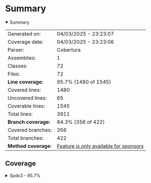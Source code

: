 # Summary
<details open><summary>Summary</summary>

|||
|:---|:---|
| Generated on: | 04/03/2025 - 23:23:07 |
| Coverage date: | 04/03/2025 - 23:23:06 |
| Parser: | Cobertura |
| Assemblies: | 1 |
| Classes: | 72 |
| Files: | 72 |
| **Line coverage:** | 95.7% (1480 of 1545) |
| Covered lines: | 1480 |
| Uncovered lines: | 65 |
| Coverable lines: | 1545 |
| Total lines: | 3911 |
| **Branch coverage:** | 84.3% (356 of 422) |
| Covered branches: | 356 |
| Total branches: | 422 |
| **Method coverage:** | [Feature is only available for sponsors](https://reportgenerator.io/pro) |

</details>

## Coverage
<details><summary>Spdx3 - 95.7%</summary>

|**Name**|**Line**|**Branch**|
|:---|---:|---:|
|**Spdx3**|**95.7%**|**84.3%**|
|Spdx3.Exceptions.Spdx3Exception|100%||
|Spdx3.Exceptions.Spdx3SerializationException|100%||
|Spdx3.Exceptions.Spdx3ValidationException|100%||
|Spdx3.Model.AI.Classes.AiPackage|100%||
|Spdx3.Model.AI.Classes.EnergyConsumption|100%||
|Spdx3.Model.AI.Classes.EnergyConsumptionDescription|100%||
|Spdx3.Model.BaseModelClass|100%|100%|
|Spdx3.Model.Build.Classes.Build|100%||
|Spdx3.Model.Core.Classes.Agent|100%||
|Spdx3.Model.Core.Classes.Annotation|100%||
|Spdx3.Model.Core.Classes.Artifact|100%||
|Spdx3.Model.Core.Classes.Bom|100%||
|Spdx3.Model.Core.Classes.Bundle|100%||
|Spdx3.Model.Core.Classes.CreationInfo|100%||
|Spdx3.Model.Core.Classes.DictionaryEntry|100%||
|Spdx3.Model.Core.Classes.Element|100%||
|Spdx3.Model.Core.Classes.ElementCollection|100%||
|Spdx3.Model.Core.Classes.ExternalIdentifier|100%||
|Spdx3.Model.Core.Classes.ExternalMap|100%||
|Spdx3.Model.Core.Classes.ExternalRef|100%||
|Spdx3.Model.Core.Classes.Hash|100%||
|Spdx3.Model.Core.Classes.IndividualElement|100%||
|Spdx3.Model.Core.Classes.IntegrityMethod|100%||
|Spdx3.Model.Core.Classes.LifecycleScopedRelationship|100%||
|Spdx3.Model.Core.Classes.NamespaceMap|100%||
|Spdx3.Model.Core.Classes.Organization|100%||
|Spdx3.Model.Core.Classes.PackageVerificationCode|100%||
|Spdx3.Model.Core.Classes.Person|100%||
|Spdx3.Model.Core.Classes.PositiveIntegerRange|100%|100%|
|Spdx3.Model.Core.Classes.Relationship|100%|100%|
|Spdx3.Model.Core.Classes.SoftwareAgent|100%||
|Spdx3.Model.Core.Classes.SpdxDocument|100%||
|Spdx3.Model.Core.Classes.Tool|100%||
|Spdx3.Model.Core.Individuals.NoAssertionElement|57.1%||
|Spdx3.Model.Core.Individuals.NoneElement|57.1%||
|Spdx3.Model.Core.Individuals.SpdxOrganization|57.1%||
|Spdx3.Model.Dataset.Classes.DatasetPackage|82%|70%|
|Spdx3.Model.Extension.Classes.CdxPropertiesExtension|100%|100%|
|Spdx3.Model.Extension.Classes.CdxPropertyEntry|100%||
|Spdx3.Model.Extension.Classes.Extension|100%||
|Spdx3.Model.Security.Classes.CvssV2VulnAssessmentRelationship|88.8%|50%|
|Spdx3.Model.Security.Classes.CvssV3VulnAssessmentRelationship|90.4%|50%|
|Spdx3.Model.Security.Classes.CvssV4VulnAssessmentRelationship|90.4%|50%|
|Spdx3.Model.Security.Classes.EpssVulnAssessmentRelationship|100%|100%|
|Spdx3.Model.Security.Classes.ExploitCatalogVulnAssessmentRelationship|100%||
|Spdx3.Model.Security.Classes.SsvcVulnAssessmentRelationship|100%||
|Spdx3.Model.Security.Classes.VexAffectedVulnAssessmentRelationship|100%||
|Spdx3.Model.Security.Classes.VexFixedVulnAssessmentRelationship|100%||
|Spdx3.Model.Security.Classes.VexNotAffectedVulnAssessmentRelationship|100%|100%|
|Spdx3.Model.Security.Classes.VexUnderInvestigationVulnAssessmentRelationshi<br/>p|100%||
|Spdx3.Model.Security.Classes.VexVulnAssessmentRelationship|100%||
|Spdx3.Model.Security.Classes.VulnAssessmentRelationship|100%||
|Spdx3.Model.Security.Classes.Vulnerability|100%||
|Spdx3.Model.SimpleLicensing.Classes.AnyLicenseInfo|100%||
|Spdx3.Model.SimpleLicensing.Classes.LicenseExpression|100%||
|Spdx3.Model.SimpleLicensing.Classes.SimpleLicensingText|100%||
|Spdx3.Model.Software.Classes.ContentIdentifier|100%||
|Spdx3.Model.Software.Classes.File|92%|83.3%|
|Spdx3.Model.Software.Classes.Package|100%||
|Spdx3.Model.Software.Classes.Sbom|100%||
|Spdx3.Model.Software.Classes.Snippet|100%|100%|
|Spdx3.Model.Software.Classes.SoftwareArtifact|100%||
|Spdx3.Serialization.Reader|93.3%|75%|
|Spdx3.Serialization.SpdxModelConverter`1|93.5%|83.8%|
|Spdx3.Serialization.SpdxModelConverterFactory|100%||
|Spdx3.Serialization.SpdxWrapper|100%||
|Spdx3.Serialization.SpdxWrapperConverter`1|92.5%|81.2%|
|Spdx3.Serialization.SpdxWrapperConverterFactory|100%||
|Spdx3.Serialization.Writer|100%||
|Spdx3.Utility.Catalog|92.4%|87.5%|
|Spdx3.Utility.IncompleteObjectFactory|100%|50%|
|Spdx3.Utility.Naming|97.2%|94.4%|

</details>
